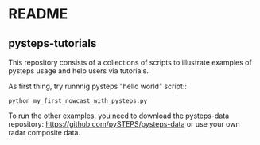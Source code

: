 # README #

## pysteps-tutorials ##

This repository consists of a collections of scripts to illustrate examples of pysteps usage and help users via tutorials.

As first thing, try runnnig pysteps "hello world" script::

    python my_first_nowcast_with_pysteps.py

To run the other examples, you need to download the pysteps-data repository: https://github.com/pySTEPS/pysteps-data or use your own radar composite data.

